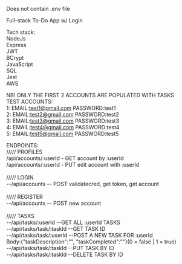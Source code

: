 Does not contain .env file <br/>

Full-stack To-Do App w/ Login <br/>

Tech stack: <br/>
NodeJs <br/>
Express <br/>
JWT <br/>
BCrypt <br/>
JavaScript <br/>
SQL <br/>
Jest <br/>
AWS <br/>



NB! ONLY THE FIRST 2 ACCOUNTS ARE POPULATED WITH TASKS <br/>
 TEST ACCOUNTS: <br/>
 1: EMAIL:test1@gmail.com PASSWORD:test1 <br/>
 2: EMAIL:test2@gmail.com PASSWORD:test2 <br/>
 3: EMAIL:test3@gmail.com PASSWORD:test3 <br/>
 4: EMAIL:test4@gmail.com PASSWORD:test4 <br/>
 5: EMAIL:test5@gmail.com PASSWORD:test5 <br/>

 ENDPOINTS: <br/>
///// PROFILES <br/>
/api/accounts/:userId - GET account by :userId <br/>
/api/accounts/:userId - PUT edit account with :userId <br/>
 <br/>
///// LOGIN <br/>
--/api/accounts -- POST validatecred, get token, get account <br/>
 <br/>
///// REGISTER <br/>
--/api/accounts -- POST new account <br/>
 <br/>
 ///// TASKS <br/>
 --/api/tasks/:userId  --GET ALL :userId TASKS <br/>
 --/api/tasks/task/:taskId  --GET TASK ID <br/>
 --/api/tasks/task/:userId --POST A NEW TASK FOR :userId  <br/>
    Body:{"taskDescription":"", "taskCompleted":""}(0 = false | 1 = true)  <br/>
--/api/tasks/task/:taskId --PUT TASK BY ID <br/>
--/api/tasks/task/:taskId --DELETE TASK BY ID <br/>

